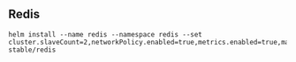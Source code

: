 ## Redis


```shell script
helm install --name redis --namespace redis --set cluster.slaveCount=2,networkPolicy.enabled=true,metrics.enabled=true,master.service.type=LoadBalancer stable/redis
```